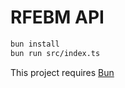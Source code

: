 # RFEBM API

```bash
bun install
bun run src/index.ts
```

This project requires [Bun](https://bun.sh)
